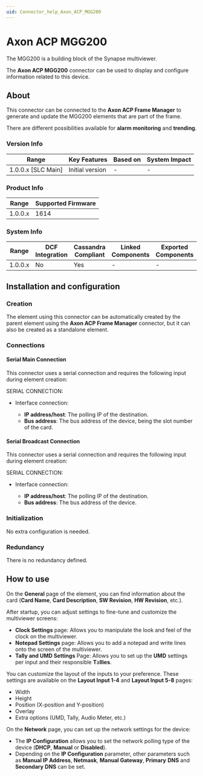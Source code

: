 ```yaml
---
uid: Connector_help_Axon_ACP_MGG200
---
```


# Axon ACP MGG200

The MGG200 is a building block of the Synapse multiviewer.

The **Axon ACP MGG200** connector can be used to display and configure information related to this device.

## About

This connector can be connected to the **Axon ACP Frame Manager** to generate and update the MGG200 elements that are part of the frame.

There are different possibilities available for **alarm monitoring** and **trending**.

### Version Info

| Range                | Key Features     | Based on     | System Impact     |
|----------------------|------------------|--------------|-------------------|
| 1.0.0.x \[SLC Main\] | Initial version  | \-           | \-                |

### Product Info

| Range     | Supported Firmware     |
|-----------|------------------------|
| 1.0.0.x   | 1614                   |

### System Info

| Range     | DCF Integration     | Cassandra Compliant     | Linked Components     | Exported Components     |
|-----------|---------------------|-------------------------|-----------------------|-------------------------|
| 1.0.0.x   | No                  | Yes                     | \-                    | \-                      |

## Installation and configuration

### Creation

The element using this connector can be automatically created by the parent element using the **Axon ACP Frame Manager** connector, but it can also be created as a standalone element.

### Connections

#### Serial Main Connection

This connector uses a serial connection and requires the following input during element creation:

SERIAL CONNECTION:

- Interface connection:

  - **IP address/host**: The polling IP of the destination.
  - **Bus address**: The bus address of the device, being the slot number of the card.

#### Serial Broadcast Connection

This connector uses a serial connection and requires the following input during element creation:

SERIAL CONNECTION:

- Interface connection:

  - **IP address/host**: The polling IP of the destination.
  - **Bus address**: The bus address of the device.

### Initialization

No extra configuration is needed.

### Redundancy

There is no redundancy defined.

## How to use

On the **General** page of the element, you can find information about the card (**Card Name**, **Card Description**, **SW Revision**, **HW Revision**, etc.).

After startup, you can adjust settings to fine-tune and customize the multiviewer screens:

- **Clock Settings** page: Allows you to manipulate the look and feel of the clock on the multiviewer.
- **Notepad Settings** page: Allows you to add a notepad and write lines onto the screen of the multiviewer.
- **Tally and UMD Settings** Page: Allows you to set up the **UMD** settings per input and their responsible **T**a**llies**.

You can customize the layout of the inputs to your preference. These settings are available on the **Layout Input 1-4** and **Layout Input 5-8** pages:

- Width
- Height
- Position (X-position and Y-position)
- Overlay
- Extra options (UMD, Tally, Audio Meter, etc.)

On the **Network** page, you can set up the network settings for the device:

- The **IP Configuration** allows you to set the network polling type of the device (**DHCP**, **Manual** or **Disabled**).
- Depending on the **IP Configuration** parameter, other parameters such as **Manual IP Address**, **Netmask**, **Manual Gateway**, **Primary** **DNS** and **Secondary** **DNS** can be set.
